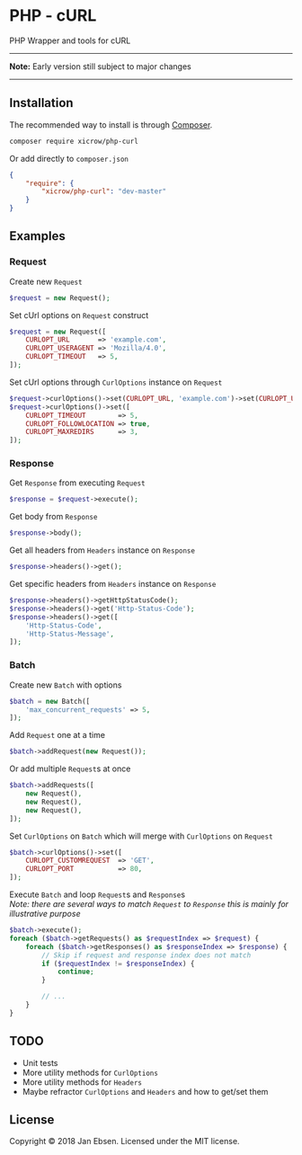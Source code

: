 # PHP - cURL
PHP Wrapper and tools for cURL  

---

**Note:** Early version still subject to major changes

---

## Installation
The recommended way to install is through [Composer](https://getcomposer.org/).  
```bash
composer require xicrow/php-curl
```

Or add directly to `composer.json`  
```json
{
    "require": {
        "xicrow/php-curl": "dev-master"
    }
}
```

## Examples

### Request
Create new `Request`  
```php
$request = new Request();
```

Set cUrl options on `Request` construct  
```php
$request = new Request([
    CURLOPT_URL       => 'example.com',
    CURLOPT_USERAGENT => 'Mozilla/4.0',
    CURLOPT_TIMEOUT   => 5,
]);
```

Set cUrl options through `CurlOptions` instance on `Request`  
```php
$request->curlOptions()->set(CURLOPT_URL, 'example.com')->set(CURLOPT_USERAGENT, 'Mozilla/4.0');
$request->curlOptions()->set([
    CURLOPT_TIMEOUT        => 5,
    CURLOPT_FOLLOWLOCATION => true,
    CURLOPT_MAXREDIRS      => 3,
]);
```

### Response
Get `Response` from executing `Request`  
```php
$response = $request->execute();
```

Get body from `Response`  
```php
$response->body();
```

Get all headers from `Headers` instance on `Response`  
```php
$response->headers()->get();
```

Get specific headers from `Headers` instance on `Response`  
```php
$response->headers()->getHttpStatusCode();
$response->headers()->get('Http-Status-Code');
$response->headers()->get([
    'Http-Status-Code',
    'Http-Status-Message',
]);
```

### Batch
Create new `Batch` with options  
```php
$batch = new Batch([
    'max_concurrent_requests' => 5,
]);
```

Add `Request` one at a time  
```php
$batch->addRequest(new Request());
```

Or add multiple `Request`s at once  
```php
$batch->addRequests([
    new Request(),
    new Request(),
    new Request(),
]);
```

Set `CurlOptions` on `Batch` which will merge with `CurlOptions` on `Request`  
```php
$batch->curlOptions()->set([
    CURLOPT_CUSTOMREQUEST  => 'GET',
    CURLOPT_PORT           => 80,
]);
```

Execute `Batch` and loop `Request`s and `Response`s  
*Note: there are several ways to match `Request` to `Response` this is mainly for illustrative purpose*  
```php
$batch->execute();
foreach ($batch->getRequests() as $requestIndex => $request) {
    foreach ($batch->getResponses() as $responseIndex => $response) {
        // Skip if request and response index does not match
        if ($requestIndex != $responseIndex) {
            continue;
        }

        // ...
    }
}
```

## TODO
- Unit tests  
- More utility methods for `CurlOptions`  
- More utility methods for `Headers`  
- Maybe refractor `CurlOptions` and `Headers` and how to get/set them  

## License
Copyright &copy; 2018 Jan Ebsen. Licensed under the MIT license.  
